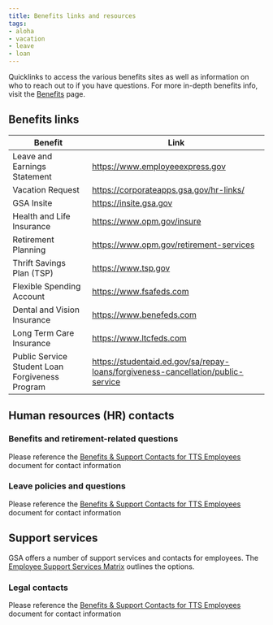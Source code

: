 ```yaml
---
title: Benefits links and resources
tags:
- aloha
- vacation
- leave
- loan
---
```


Quicklinks to access the various benefits sites as well as information on who to reach out to if you have questions.  For more in-depth benefits info, visit the [Benefits]({{site.baseurl}}/benefits/) page.   

## Benefits links

Benefit | Link
-------|-----
Leave and Earnings Statement | <https://www.employeeexpress.gov>
Vacation Request | <https://corporateapps.gsa.gov/hr-links/>
GSA Insite | <https://insite.gsa.gov>
Health and Life Insurance | <https://www.opm.gov/insure>
Retirement Planning | <https://www.opm.gov/retirement-services>
Thrift Savings Plan (TSP) | <https://www.tsp.gov>
Flexible Spending Account | <https://www.fsafeds.com>
Dental and Vision Insurance | <https://www.benefeds.com>
Long Term Care Insurance | <https://www.ltcfeds.com>
Public Service Student Loan Forgiveness Program | <https://studentaid.ed.gov/sa/repay-loans/forgiveness-cancellation/public-service>

## Human resources (HR) contacts

### Benefits and retirement-related questions

Please reference the [Benefits & Support Contacts for TTS Employees](https://docs.google.com/document/d/15glvq9UakKUN8XTRTa6gRkhBHm2whhQyAGmf8ibTtBs/edit) document for contact information

### Leave policies and questions

Please reference the [Benefits & Support Contacts for TTS Employees](https://docs.google.com/document/d/15glvq9UakKUN8XTRTa6gRkhBHm2whhQyAGmf8ibTtBs/edit) document for contact information

## Support services

GSA offers a number of support services and contacts for employees. The [Employee Support Services Matrix](https://docs.google.com/document/d/1WUCgB5Ukez-BFEHlsWZ5bTMrqySIvOAxIRGitarQZ10/edit) outlines the options.

### Legal contacts 
Please reference the [Benefits & Support Contacts for TTS Employees](https://docs.google.com/document/d/15glvq9UakKUN8XTRTa6gRkhBHm2whhQyAGmf8ibTtBs/edit) document for contact information 
